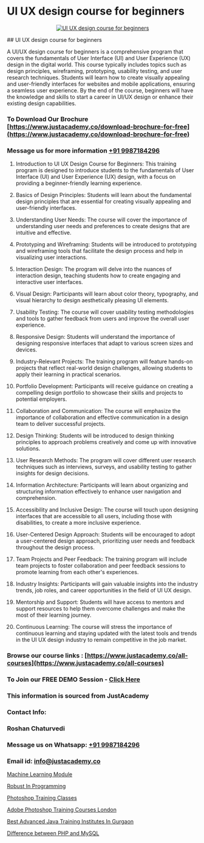 # UI UX design course for beginners

<p align="center">
  <a href="https://justacademy.co/all-courses">
    <img src="https://ibb.co/CngWr2j" alt="UI UX design course for beginners">
  </a>
</p>
## UI UX design course for beginners

A UI/UX design course for beginners is a comprehensive program that covers the fundamentals of User Interface (UI) and User Experience (UX) design in the digital world. This course typically includes topics such as design principles, wireframing, prototyping, usability testing, and user research techniques. Students will learn how to create visually appealing and user-friendly interfaces for websites and mobile applications, ensuring a seamless user experience. By the end of the course, beginners will have the knowledge and skills to start a career in UI/UX design or enhance their existing design capabilities.
### To Download Our Brochure [https://www.justacademy.co/download-brochure-for-free](https://www.justacademy.co/download-brochure-for-free)
### Message us for more information [+91 9987184296](https://api.whatsapp.com/send?phone=919987184296)
1) Introduction to UI UX Design Course for Beginners: This training program is designed to introduce students to the fundamentals of User Interface (UI) and User Experience (UX) design, with a focus on providing a beginner-friendly learning experience.

2) Basics of Design Principles: Students will learn about the fundamental design principles that are essential for creating visually appealing and user-friendly interfaces.

3) Understanding User Needs: The course will cover the importance of understanding user needs and preferences to create designs that are intuitive and effective.

4) Prototyping and Wireframing: Students will be introduced to prototyping and wireframing tools that facilitate the design process and help in visualizing user interactions.

5) Interaction Design: The program will delve into the nuances of interaction design, teaching students how to create engaging and interactive user interfaces.

6) Visual Design: Participants will learn about color theory, typography, and visual hierarchy to design aesthetically pleasing UI elements.

7) Usability Testing: The course will cover usability testing methodologies and tools to gather feedback from users and improve the overall user experience.

8) Responsive Design: Students will understand the importance of designing responsive interfaces that adapt to various screen sizes and devices.

9) Industry-Relevant Projects: The training program will feature hands-on projects that reflect real-world design challenges, allowing students to apply their learning in practical scenarios.

10) Portfolio Development: Participants will receive guidance on creating a compelling design portfolio to showcase their skills and projects to potential employers.

11) Collaboration and Communication: The course will emphasize the importance of collaboration and effective communication in a design team to deliver successful projects.

12) Design Thinking: Students will be introduced to design thinking principles to approach problems creatively and come up with innovative solutions.

13) User Research Methods: The program will cover different user research techniques such as interviews, surveys, and usability testing to gather insights for design decisions.

14) Information Architecture: Participants will learn about organizing and structuring information effectively to enhance user navigation and comprehension.

15) Accessibility and Inclusive Design: The course will touch upon designing interfaces that are accessible to all users, including those with disabilities, to create a more inclusive experience.

16) User-Centered Design Approach: Students will be encouraged to adopt a user-centered design approach, prioritizing user needs and feedback throughout the design process.

17) Team Projects and Peer Feedback: The training program will include team projects to foster collaboration and peer feedback sessions to promote learning from each other's experiences.

18) Industry Insights: Participants will gain valuable insights into the industry trends, job roles, and career opportunities in the field of UI UX design.

19) Mentorship and Support: Students will have access to mentors and support resources to help them overcome challenges and make the most of their learning journey.

20) Continuous Learning: The course will stress the importance of continuous learning and staying updated with the latest tools and trends in the UI UX design industry to remain competitive in the job market.

### Browse our course links : [https://www.justacademy.co/all-courses](https://www.justacademy.co/all-courses) 
### To Join our FREE DEMO Session - [Click Here](https://www.justacademy.co/register-for-course-demo)


### This information is sourced from JustAcademy
### Contact Info:
### Roshan Chaturvedi
### Message us on Whatsapp: [+91 9987184296](https://api.whatsapp.com/send?phone=919987184296)
### Email id: [info@justacademy.co](mailto:info@justacademy.co)
                
[Machine Learning Module](https://www.linkedin.com/pulse/machine-learning-module-justacademyderby-s1p1e?trackingId=mZpk2ln8njwzbFWsTGt8fQ%3D%3D&lipi=urn%3Ali%3Apage%3Ad_flagship3_company_admin%3BPi8IvO9YQ5y8xQZ23yq6yg%3D%3D)

[Robust In Programming](https://www.linkedin.com/pulse/robust-programming-justacademy-chicago-hbskf?trackingId=QATYX%2FkK2KoYhPhVEWmgcw%3D%3D&lipi=urn%3Ali%3Apage%3Ad_flagship3_company_admin%3BPE%2BT5WipQcKTfk6GVPUI1w%3D%3D)

[Photoshop Training Classes](https://medium.com/@akanshapatil/photoshop-training-classes-631806547bdc)

[Adobe Photoshop Training Courses London](https://medium.com/@roneet705/adobe-photoshop-training-courses-london-4274be985b55)

[Best Advanced Java Training Institutes In Gurgaon](https://justacademyin.github.io/justacademy/best-advanced-java-training-institutes-in-gurgaon)

[Difference between PHP and MySQL](https://justacademyin.github.io/justacademy/difference-between-php-and-mysql)

